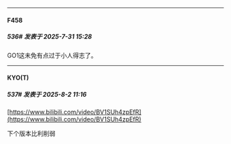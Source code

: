 ﻿
*****

####  F458  
##### 536#       发表于 2025-7-31 15:28

GO1这未免有点过于小人得志了。


*****

####  KYO(T)  
##### 537#       发表于 2025-8-2 11:16

[https://www.bilibili.com/video/BV1SUh4zpEfR](https://www.bilibili.com/video/BV1SUh4zpEfR)

下个版本比利削弱

